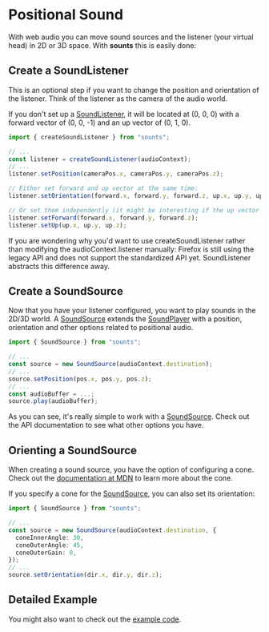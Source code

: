 # Positional Sound

With web audio you can move sound sources and the listener (your virtual head) in 2D or 3D space.
With **sounts** this is easily done:

## Create a SoundListener

This is an optional step if you want to change the position and orientation of the listener. Think of the listener as the camera of the audio world.

If you don't set up a [SoundListener](https://lusito.github.io/sounts/api/classes/SoundListener.html), it will be located at (0, 0, 0) with a forward vector of (0, 0, -1) and an up vector of (0, 1, 0).

```typescript
import { createSoundListener } from "sounts";

// ...
const listener = createSoundListener(audioContext);
// ...
listener.setPosition(cameraPos.x, cameraPos.y, cameraPos.z);

// Either set forward and up vector at the same time:
listener.setOrientation(forward.x, forward.y, forward.z, up.x, up.y, up.z);

// Or set them independently (it might be interesting if the up vector never changes):
listener.setForward(forward.x, forward.y, forward.z);
listener.setUp(up.x, up.y, up.z);
```

If you are wondering why you'd want to use createSoundListener rather than modifying the audioContext.listener manually: Firefox is still using the legacy API and does not support the standardized API yet. SoundListener abstracts this difference away.

## Create a SoundSource

Now that you have your listener configured, you want to play sounds in the 2D/3D world.
A [SoundSource](https://lusito.github.io/sounts/api/classes/SoundSource.html) extends the [SoundPlayer](https://lusito.github.io/sounts/api/classes/SoundPlayer.html) with a position, orientation and other options related to positional audio.

```typescript
import { SoundSource } from "sounts";

// ...
const source = new SoundSource(audioContext.destination);
// ...
source.setPosition(pos.x, pos.y, pos.z);
// ...
const audioBuffer = ...;
source.play(audioBuffer);
```

As you can see, it's really simple to work with a [SoundSource](https://lusito.github.io/sounts/api/classes/SoundSource.html). Check out the API documentation to see what other options you have.

## Orienting a SoundSource

When creating a sound source, you have the option of configuring a cone.
Check out the [documentation at MDN](https://developer.mozilla.org/en-US/docs/Web/API/PannerNode/coneInnerAngle) to learn more about the cone.

If you specify a cone for the [SoundSource](https://lusito.github.io/sounts/api/classes/SoundSource.html), you can also set its orientation:

```typescript
import { SoundSource } from "sounts";

// ...
const source = new SoundSource(audioContext.destination, {
  coneInnerAngle: 30,
  coneOuterAngle: 45,
  coneOuterGain: 0,
});
// ...
source.setOrientation(dir.x, dir.y, dir.z);
```

## Detailed Example

You might also want to check out the [example code](https://github.com/Lusito/sounts/tree/master/example).
